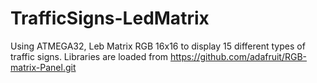 # TrafficSigns-LedMatrix
Using ATMEGA32, Leb Matrix RGB 16x16 to display 15 different types of traffic signs.
Libraries are loaded from https://github.com/adafruit/RGB-matrix-Panel.git
